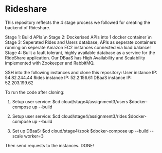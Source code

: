 # Rideshare

This repository reflects the 4 stage process we followed for creating the backend of Rideshare.

Stage 1: Build APIs \n
Stage 2: Dockerised APIs into 1 docker container \n
Stage 3: Seperated Rides and Users database, APIs as seperate containers running on seperate Amazon EC2 instances connected via load balancer
Stage 4: Built a fault tolerant, highly available database as a service for the RideShare application. Our DBaaS has High Availability and Scalability implemented with Zookeeper and RabbitMQ.

SSH into the following instances and clone this repository:
User instance IP: 54.82.244.44
Rides instance IP: 52.2.156.61
DBaaS instance IP: 52.203.199.62

To run the code after cloning:

1. Setup user service:
$cd cloud/stage4/assignment3/users
$docker-compose up --build

2. Setup user service:
$cd cloud/stage4/assignment3/rides
$docker-compose up --build

3. Set up DBaaS:
$cd cloud/stage4/zook
$docker-compose up --build --scale worker=3

Then send requests to the instances.
DONE!


